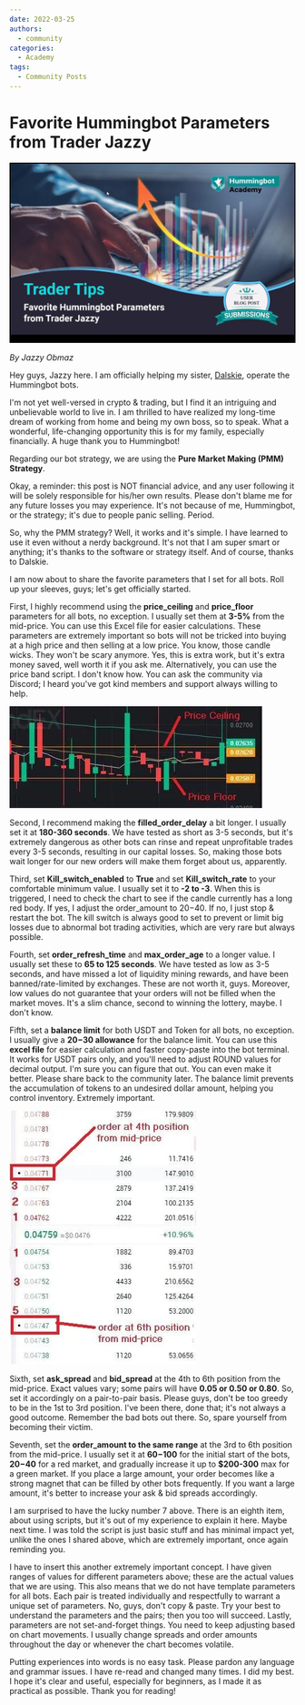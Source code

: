 ```yaml
---
date: 2022-03-25
authors:
  - community
categories:
  - Academy
tags:
  - Community Posts
---
```


# Favorite Hummingbot Parameters from Trader Jazzy

![Alt text](cover.jpg)

*By Jazzy Obmaz*

Hey guys, Jazzy here. I am officially helping my sister, [Dalskie](../capital-deployment-with-hummingbot/index.md), operate the Hummingbot bots.

I'm not yet well-versed in crypto & trading, but I find it an intriguing and unbelievable world to live in. I am thrilled to have realized my long-time dream of working from home and being my own boss, so to speak. What a wonderful, life-changing opportunity this is for my family, especially financially. A huge thank you to Hummingbot!

Regarding our bot strategy, we are using the **Pure Market Making (PMM) Strategy**.

Okay, a reminder: this post is NOT financial advice, and any user following it will be solely responsible for his/her own results. Please don't blame me for any future losses you may experience. It's not because of me, Hummingbot, or the strategy; it's due to people panic selling. Period.

So, why the PMM strategy? Well, it works and it's simple. I have learned to use it even without a nerdy background. It's not that I am super smart or anything; it's thanks to the software or strategy itself. And of course, thanks to Dalskie.

I am now about to share the favorite parameters that I set for all bots. Roll up your sleeves, guys; let's get officially started.

<!-- more -->

First, I highly recommend using the **price_ceiling** and **price_floor** parameters for all bots, no exception. I usually set them at **3-5%** from the mid-price. You can use this Excel file for easier calculations. These parameters are extremely important so bots will not be tricked into buying at a high price and then selling at a low price. You know, those candle wicks. They won't be scary anymore. Yes, this is extra work, but it's extra money saved, well worth it if you ask me. Alternatively, you can use the price band script. I don't know how. You can ask the community via Discord; I heard you've got kind members and support always willing to help.

![Alt text](image_1.jpg)

Second, I recommend making the **filled_order_delay** a bit longer. I usually set it at **180-360 seconds**. We have tested as short as 3-5 seconds, but it's extremely dangerous as other bots can rinse and repeat unprofitable trades every 3-5 seconds, resulting in our capital losses. So, making those bots wait longer for our new orders will make them forget about us, apparently.

Third, set **Kill_switch_enabled** to **True** and set **Kill_switch_rate** to your comfortable minimum value. I usually set it to **-2 to -3**. When this is triggered, I need to check the chart to see if the candle currently has a long red body. If yes, I adjust the order_amount to $20-$40. If no, I just stop & restart the bot. The kill switch is always good to set to prevent or limit big losses due to abnormal bot trading activities, which are very rare but always possible.

Fourth, set **order_refresh_time** and **max_order_age** to a longer value. I usually set these to **65 to 125 seconds**. We have tested as low as 3-5 seconds, and have missed a lot of liquidity mining rewards, and have been banned/rate-limited by exchanges. These are not worth it, guys. Moreover, low values do not guarantee that your orders will not be filled when the market moves. It's a slim chance, second to winning the lottery, maybe. I don't know.

Fifth, set a **balance limit** for both USDT and Token for all bots, no exception. I usually give a **$20-$30 allowance** for the balance limit. You can use this **excel file** for easier calculation and faster copy-paste into the bot terminal. It works for USDT pairs only, and you'll need to adjust ROUND values for decimal output. I'm sure you can figure that out. You can even make it better. Please share back to the community later. The balance limit prevents the accumulation of tokens to an undesired dollar amount, helping you control inventory. Extremely important.

![Alt text](image_2.jpg)

Sixth, set **ask_spread** and **bid_spread** at the 4th to 6th position from the mid-price. Exact values vary; some pairs will have **0.05 or 0.50 or 0.80**. So, set it accordingly on a pair-to-pair basis. Please guys, don't be too greedy to be in the 1st to 3rd position. I've been there, done that; it's not always a good outcome. Remember the bad bots out there. So, spare yourself from becoming their victim.

Seventh, set the **order_amount to the same range** at the 3rd to 6th position from the mid-price. I usually set it at **$60-$100** for the initial start of the bots, **$20-$40** for a red market, and gradually increase it up to **$200-300** max for a green market. If you place a large amount, your order becomes like a strong magnet that can be filled by other bots frequently. If you want a large amount, it's better to increase your ask & bid spreads accordingly.

I am surprised to have the lucky number 7 above. There is an eighth item, about using scripts, but it's out of my experience to explain it here. Maybe next time. I was told the script is just basic stuff and has minimal impact yet, unlike the ones I shared above, which are extremely important, once again reminding you.

I have to insert this another extremely important concept. I have given ranges of values for different parameters above; these are the actual values that we are using. This also means that we do not have template parameters for all bots. Each pair is treated individually and respectfully to warrant a unique set of parameters. No, guys, don't copy & paste. Try your best to understand the parameters and the pairs; then you too will succeed. Lastly, parameters are not set-and-forget things. You need to keep adjusting based on chart movements. I usually change spreads and order amounts throughout the day or whenever the chart becomes volatile.

Putting experiences into words is no easy task. Please pardon any language and grammar issues. I have re-read and changed many times. I did my best. I hope it's clear and useful, especially for beginners, as I made it as practical as possible. Thank you for reading!

